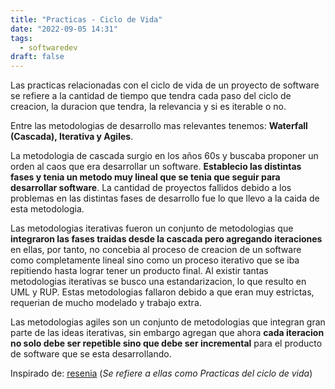 ```yaml
---
title: "Practicas - Ciclo de Vida"
date: "2022-09-05 14:31"
tags: 
  - softwaredev
draft: false
---
```

Las practicas relacionadas con el ciclo de vida de un proyecto de software se refiere a la cantidad de tiempo que tendra cada paso del ciclo de creacion, la duracion que tendra, la relevancia y si es iterable o no.

Entre las metodologias de desarrollo mas relevantes tenemos: **Waterfall (Cascada), Iterativa y Agiles**.

La metodologia de cascada surgio en los años 60s y buscaba proponer un orden al caos que era desarrollar un software. **Establecio las distintas fases y tenia un metodo muy lineal que se tenia que seguir para desarrollar software**. La cantidad de proyectos fallidos debido a los problemas en las distintas fases de desarrollo fue lo que llevo a la caida de esta metodologia.

Las metodologias iterativas fueron un conjunto de metodologias que **integraron las fases traidas desde la cascada pero agregando iteraciones** en ellas, por tanto, no concebia al proceso de creacion de un software como completamente lineal sino como un proceso iterativo que se iba repitiendo hasta lograr tener un producto final. Al existir tantas metodologias iterativas se busco una estandarizacion, lo que resulto en UML y RUP. Estas metodologias fallaron debido a que eran muy estrictas, requerian de mucho modelado y trabajo extra.

Las metodologias agiles son un conjunto de metodologias que integran gran parte de las ideas iterativas, sin embargo agregan que ahora **cada iteracion no solo debe ser repetible sino que debe ser incremental** para el producto de software que se esta desarrollando.

Inspirado de: [resenia](es/reference/The%20essentials%20of%20modern%20software%20engineering%20Free%20the%20practices%20from%20the%20method%20prisons/resenia.md) (*Se refiere a ellas como Practicas del ciclo de vida*)